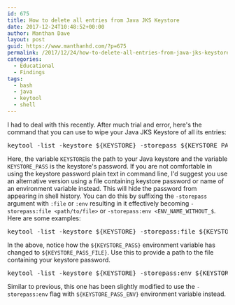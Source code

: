 ```yaml
---
id: 675
title: How to delete all entries from Java JKS Keystore
date: 2017-12-24T10:48:52+00:00
author: Manthan Dave
layout: post
guid: https://www.manthanhd.com/?p=675
permalink: /2017/12/24/how-to-delete-all-entries-from-java-jks-keystore/
categories:
  - Educational
  - Findings
tags:
  - bash
  - java
  - keytool
  - shell
---
```

I had to deal with this recently. After much trial and error, here's the command that you can use to wipe your Java JKS Keystore of all its entries:
<pre class="lang:sh decode:true crayon-selected" title="Command to delete all keystore entries (with plaintext password)">keytool -list -keystore ${KEYSTORE} -storepass ${KEYSTORE_PASS} -rfc | grep -Po "Alias name: \K([A-Za-z0-9\s_-]+)" | xargs -n 1 -I {} keytool -delete -alias {} -keystore ${KEYSTORE} -storepass ${KEYSTORE_PASS}</pre>
Here, the variable <code>KEYSTORE</code>is the path to your Java keystore and the variable <code>KEYSTORE_PASS</code> is the keystore's password. If you are not comfortable in using the keystore password plain text in command line, I'd suggest you use an alternative version using a file containing keystore password or name of an environment variable instead. This will hide the password from appearing in shell history. You can do this by suffixing the <code>-storepass</code> argument with <code>:file</code> or <code>:env</code> resulting in it effectively becoming <code>-storepass:file &lt;path/to/file&gt;</code> or <code>-storepass:env &lt;ENV_NAME_WITHOUT_$</code>. Here are some examples:
<pre class="lang:sh decode:true" title="Command to delete all keystore entries (with password in file)">keytool -list -keystore ${KEYSTORE} -storepass:file ${KEYSTORE_PASS_FILE} -rfc | grep -Po "Alias name: \K([A-Za-z0-9\s_-]+)" | xargs -n 1 -I {} keytool -delete -alias {} -keystore ${KEYSTORE} -storepass:file ${KEYSTORE_PASS_FILE}</pre>
In the above, notice how the `${KEYSTORE_PASS}` environment variable has changed to `${KEYSTORE_PASS_FILE}`. Use this to provide a path to the file containing your keystore password.
<pre class="lang:sh decode:true" title="Command to delete all keystore entries (with password in env)">keytool -list -keystore ${KEYSTORE} -storepass:env ${KEYSTORE_PASS_ENV} -rfc | grep -Po "Alias name: \K([A-Za-z0-9\s_-]+)" | xargs -n 1 -I {} keytool -delete -alias {} -keystore ${KEYSTORE} -storepass:env ${KEYSTORE_PASS_ENV}</pre>
Similar to previous, this one has been slightly modified to use the <code>-storepass:env</code> flag with `${KEYSTORE_PASS_ENV}` environment variable instead.